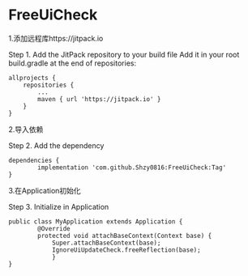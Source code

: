 # FreeUiCheck
1.添加远程库https://jitpack.io

Step 1. Add the JitPack repository to your build file
Add it in your root build.gradle at the end of repositories:

	allprojects {
		repositories {
			...
			maven { url 'https://jitpack.io' }
		}
	}
	
2.导入依赖

Step 2. Add the dependency

	dependencies {
	        implementation 'com.github.Shzy0816:FreeUiCheck:Tag'
	}
	


3.在Application初始化

Step 3. Initialize in Application

	public class MyApplication extends Application {
    		@Override
    		protected void attachBaseContext(Context base) {
        		Super.attachBaseContext(base);
        		IgnoreUiUpdateCheck.freeReflection(base);
    	    	}
	}
